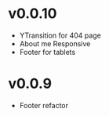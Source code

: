 # v0.0.10

- YTransition for 404 page
- About me Responsive
- Footer for tablets

# v0.0.9

- Footer refactor

